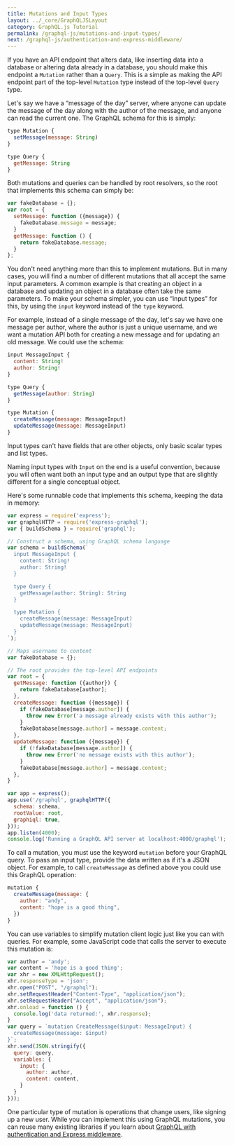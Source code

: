 ```yaml
---
title: Mutations and Input Types
layout: ../_core/GraphQLJSLayout
category: GraphQL.js Tutorial
permalink: /graphql-js/mutations-and-input-types/
next: /graphql-js/authentication-and-express-middleware/
---
```


If you have an API endpoint that alters data, like inserting data into a database or altering data already in a database, you should make this endpoint a `Mutation` rather than a `Query`. This is a simple as making the API endpoint part of the top-level `Mutation` type instead of the top-level `Query` type.

Let's say we have a “message of the day” server, where anyone can update the message of the day along with the author of the message, and anyone can read the current one. The GraphQL schema for this is simply:

```javascript
type Mutation {
  setMessage(message: String)
}

type Query {
  getMessage: String
}
```

Both mutations and queries can be handled by root resolvers, so the root that implements this schema can simply be:

```javascript
var fakeDatabase = {};
var root = {
  setMessage: function ({message}) {
    fakeDatabase.message = message;
  }
  getMessage: function () {
    return fakeDatabase.message;
  }
};
```

You don't need anything more than this to implement mutations. But in many cases, you will find a number of different mutations that all accept the same input parameters. A common example is that creating an object in a database and updating an object in a database often take the same parameters. To make your schema simpler, you can use “input types” for this, by using the `input` keyword instead of the `type` keyword.

For example, instead of a single message of the day, let's say we have one message per author, where the author is just a unique username, and we want a mutation API both for creating a new message and for updating an old message. We could use the schema:

```javascript
input MessageInput {
  content: String!
  author: String!
}

type Query {
  getMessage(author: String)
}

type Mutation {
  createMessage(message: MessageInput)
  updateMessage(message: MessageInput)
}
```

Input types can't have fields that are other objects, only basic scalar types and list types.

Naming input types with `Input` on the end is a useful convention, because you will often want both an input type and an output type that are slightly different for a single conceptual object.

Here's some runnable code that implements this schema, keeping the data in memory:

```javascript
var express = require('express');
var graphqlHTTP = require('express-graphql');
var { buildSchema } = require('graphql');

// Construct a schema, using GraphQL schema language
var schema = buildSchema(`
  input MessageInput {
    content: String!
    author: String!
  }

  type Query {
    getMessage(author: String): String
  }

  type Mutation {
    createMessage(message: MessageInput)
    updateMessage(message: MessageInput)
  }
`);

// Maps username to content
var fakeDatabase = {};

// The root provides the top-level API endpoints
var root = {
  getMessage: function ({author}) {
    return fakeDatabase[author];
  },
  createMessage: function ({message}) {
    if (fakeDatabase[message.author]) {
      throw new Error('a message already exists with this author');
    }
    fakeDatabase[message.author] = message.content;
  },
  updateMessage: function ({message}) {
    if (!fakeDatabase[message.author]) {
      throw new Error('no message exists with this author');
    }
    fakeDatabase[message.author] = message.content;
  },
}

var app = express();
app.use('/graphql', graphqlHTTP({
  schema: schema,
  rootValue: root,
  graphiql: true,
}));
app.listen(4000);
console.log('Running a GraphQL API server at localhost:4000/graphql');
```

To call a mutation, you must use the keyword `mutation` before your GraphQL query. To pass an input type, provide the data written as if it's a JSON object. For example, to call `createMessage` as defined above you could use this GraphQL operation:

```javascript
mutation {
  createMessage(message: {
    author: "andy",
    content: "hope is a good thing",
  })
}
```

You can use variables to simplify mutation client logic just like you can with queries. For example, some JavaScript code that calls the server to execute this mutation is:

```javascript
var author = 'andy';
var content = 'hope is a good thing';
var xhr = new XMLHttpRequest();
xhr.responseType = 'json';
xhr.open("POST", "/graphql");
xhr.setRequestHeader("Content-Type", "application/json");
xhr.setRequestHeader("Accept", "application/json");
xhr.onload = function () {
  console.log('data returned:', xhr.response);
}
var query = `mutation CreateMessage($input: MessageInput) {
  createMessage(message: $input)
}`;
xhr.send(JSON.stringify({
  query: query,
  variables: {
    input: {
      author: author,
      content: content,
    }
  }
}));
```

One particular type of mutation is operations that change users, like signing up a new user. While you can implement this using GraphQL mutations, you can reuse many existing libraries if you learn about [GraphQL with authentication and Express middleware](/graphql-js/authentication-and-express-middleware/).

